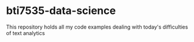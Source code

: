 # bti7535-data-science

This repository holds all my code examples dealing with today's difficulties of text analytics
